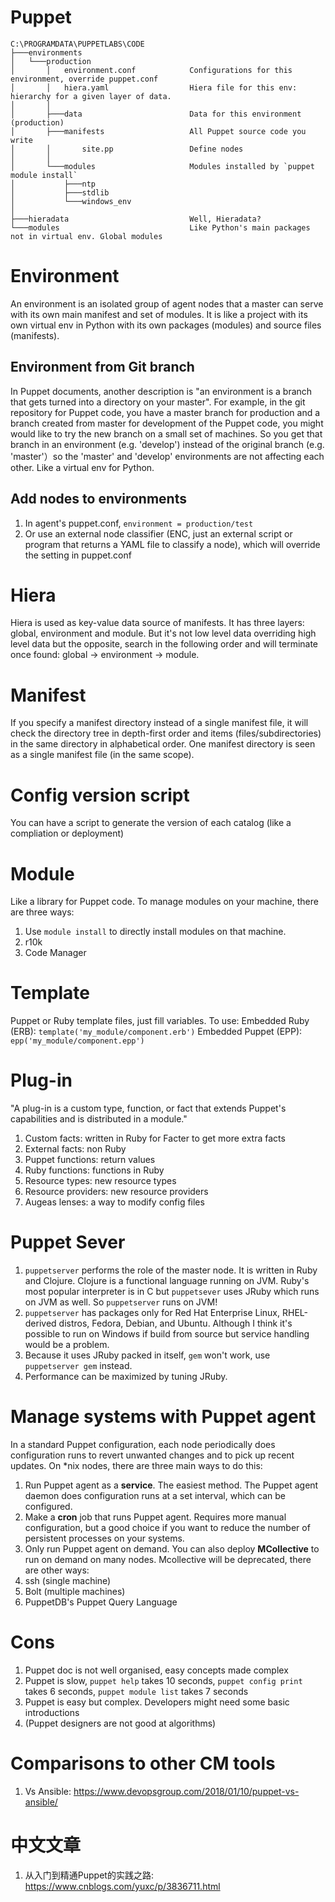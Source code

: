 Puppet
===========

```
C:\PROGRAMDATA\PUPPETLABS\CODE
├───environments
│   └───production
│       │   environment.conf            Configurations for this environment, override puppet.conf
│       │   hiera.yaml                  Hiera file for this env: hierarchy for a given layer of data.
│       │   
│       ├───data                        Data for this environment (production)
│       ├───manifests                   All Puppet source code you write
│       │       site.pp                 Define nodes
│       │       
│       └───modules                     Modules installed by `puppet module install`
│           ├───ntp   
│           ├───stdlib      
│           └───windows_env
│                                   
├───hieradata                           Well, Hieradata?
└───modules                             Like Python's main packages not in virtual env. Global modules
```

# Environment
An environment is an isolated group of agent nodes that a master can serve with its own main manifest and set of modules. It is like a project with its own virtual env in Python with its own packages (modules) and source files (manifests).
## Environment from Git branch
In Puppet documents, another description is "an environment is a branch that gets turned into a directory on your master". For example, in the git repository for Puppet code, you have a master branch for production and a branch created from master for development of the Puppet code, you might would like to try the new branch on a small set of machines. So you get that branch in an environment (e.g. 'develop') instead of the original branch (e.g. 'master'）so the 'master' and 'develop' environments are not affecting each other. Like a virtual env for Python.
## Add nodes to environments
1. In agent's puppet.conf, `environment = production/test`
2. Or use an external node classifier (ENC, just an external script or program that returns a YAML file to classify a node), which will override the setting in puppet.conf

# Hiera
Hiera is used as key-value data source of manifests. It has three layers: global, environment and module. But it's not low level data overriding high level data but the opposite, search in the following order and will terminate once found: global -> environment -> module.

# Manifest
If you specify a manifest directory instead of a single manifest file, it will check the directory tree in depth-first order and items (files/subdirectories) in the same directory in alphabetical order.
One manifest directory is seen as a single manifest file (in the same scope).

# Config version script
You can have a script to generate the version of each catalog (like a compliation or deployment)

# Module
Like a library for Puppet code. To manage modules on your machine, there are three ways:
1. Use `module install` to directly install modules on that machine.
2. r10k
3. Code Manager

# Template
Puppet or Ruby template files, just fill variables. To use:
Embedded Ruby (ERB): `template('my_module/component.erb')`
Embedded Puppet (EPP): `epp('my_module/component.epp')`

# Plug-in
"A plug-in is a custom type, function, or fact that extends Puppet's capabilities and is distributed in a module."
1. Custom facts: written in Ruby for Facter to get more extra facts
2. External facts: non Ruby
3. Puppet functions: return values
4. Ruby functions: functions in Ruby
5. Resource types: new resource types
6. Resource providers: new resource providers
7. Augeas lenses: a way to modify config files

# Puppet Sever
1. `puppetserver` performs the role of the master node. It is written in Ruby and Clojure. Clojure is a functional language running on JVM. Ruby's most popular interpreter is in C but `puppetsever` uses JRuby which runs on JVM as well. So `puppetserver` runs on JVM!
2. `puppetserver` has packages only for Red Hat Enterprise Linux, RHEL-derived distros, Fedora, Debian, and Ubuntu. Although I think it's possible to run on Windows if build from source but service handling would be a problem.
3. Because it uses JRuby packed in itself, `gem` won't work, use `puppetserver gem` instead.
4. Performance can be maximized by tuning JRuby.

# Manage systems with Puppet agent
In a standard Puppet configuration, each node periodically does configuration runs to revert unwanted changes and to pick up recent updates.
On \*nix nodes, there are three main ways to do this:
1. Run Puppet agent as a **service**.
The easiest method. The Puppet agent daemon does configuration runs at a set interval, which can be configured.
2. Make a **cron** job that runs Puppet agent.
Requires more manual configuration, but a good choice if you want to reduce the number of persistent processes on your systems.
3. Only run Puppet agent on demand.
You can also deploy **MCollective** to run on demand on many nodes. Mcollective will be deprecated, there are other ways:
  1. ssh (single machine)
  2. Bolt (multiple machines)
  3. PuppetDB's Puppet Query Language

# Cons
1. Puppet doc is not well organised, easy concepts made complex
2. Puppet is slow, `puppet help` takes 10 seconds, `puppet config print` takes 6 seconds, `puppet module list` takes 7 seconds
3. Puppet is easy but complex. Developers might need some basic introductions
4. (Puppet designers are not good at algorithms)

# Comparisons to other CM tools
1. Vs Ansible: https://www.devopsgroup.com/2018/01/10/puppet-vs-ansible/

# 中文文章
1. 从入门到精通Puppet的实践之路: https://www.cnblogs.com/yuxc/p/3836711.html